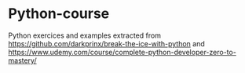 # Python-course
Python exercices and examples extracted from https://github.com/darkprinx/break-the-ice-with-python and 
https://www.udemy.com/course/complete-python-developer-zero-to-mastery/
